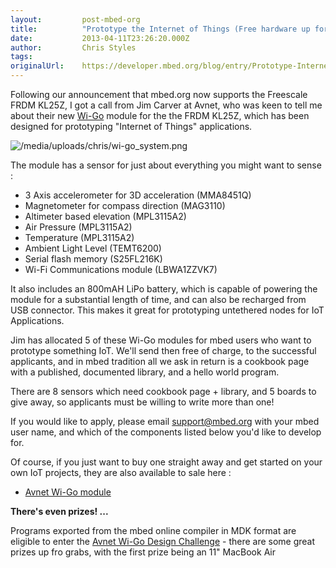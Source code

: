 ```yaml
---
layout:         post-mbed-org
title:          "Prototype the Internet of Things (Free hardware up for grabs!)"
date:           2013-04-11T23:26:20.000Z
author:         Chris Styles
tags:           
originalUrl:    https://developer.mbed.org/blog/entry/Prototype-Internet-of-Things-Free-hardwa/
---
```


<p>Following our announcement that mbed.org now supports the Freescale FRDM
  KL25Z, I got a call from Jim Carver at Avnet, who was keen to tell me about
  their new <a href="http://www.em.avnet.com//en-us/design/drc/Pages/Avnet-Wi-Go-Module.aspx"
  rel="nofollow">Wi-Go</a> module for the the FRDM KL25Z, which has been designed
  for prototyping &quot;Internet of Things&quot; applications.</p>
<p>
  <img src="https://developer.mbed.org/media/uploads/chris/wi-go_system.png"
  alt="/media/uploads/chris/wi-go_system.png" title="/media/uploads/chris/wi-go_system.png">
</p>
<p>The module has a sensor for just about everything you might want to sense
  :</p>
<ul>
  <li>3 Axis accelerometer for 3D acceleration (MMA8451Q)</li>
  <li>Magnetometer for compass direction (MAG3110)</li>
  <li>Altimeter based elevation (MPL3115A2)</li>
  <li>Air Pressure (MPL3115A2)</li>
  <li>Temperature (MPL3115A2)</li>
  <li>Ambient Light Level (TEMT6200)</li>
  <li>Serial flash memory (S25FL216K)</li>
  <li>Wi-Fi Communications module (LBWA1ZZVK7)</li>
</ul>
<p>It also includes an 800mAH LiPo battery, which is capable of powering
  the module for a substantial length of time, and can also be recharged
  from USB connector. This makes it great for prototyping untethered nodes
  for IoT Applications.</p>
<p>Jim has allocated 5 of these Wi-Go modules for mbed users who want to
  prototype something IoT. We&apos;ll send then free of charge, to the successful
  applicants, and in mbed tradition all we ask in return is a cookbook page
  with a published, documented library, and a hello world program.</p>
<p>There are 8 sensors which need cookbook page + library, and 5 boards to
  give away, so applicants must be willing to write more than one!</p>
<p>If you would like to apply, please email <a href="mailto:support@mbed.org?subject=Avnet-Wi-Go">support@mbed.org</a> with
  your mbed user name, and which of the components listed below you&apos;d
  like to develop for.</p>
<p>Of course, if you just want to buy one straight away and get started on
  your own IoT projects, they are also available to sale here :</p>
<ul>
  <li><a href="http://www.em.avnet.com//en-us/design/drc/Pages/Avnet-Wi-Go-Module.aspx"
    rel="nofollow">Avnet Wi-Go module</a>

  </li>
</ul>
<p><strong>There&apos;s even prizes! ...</strong>
</p>
<p>Programs exported from the mbed online compiler in MDK format are eligible
  to enter the <a href="http://www.em.avnet.com/en-us/design/trainingandevents/Pages/Avnet-Wi-Go-Design-Challenge.aspx"
  rel="nofollow">Avnet Wi-Go Design Challenge</a> - there are some great prizes
  up fro grabs, with the first prize being an 11&quot; MacBook Air</p>
